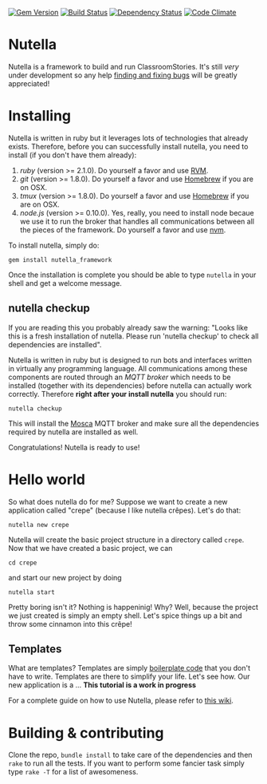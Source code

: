 
[![Gem Version](https://badge.fury.io/rb/nutella_framework.svg)](http://badge.fury.io/rb/nutella_framework) 
[![Build Status](https://travis-ci.org/nutella-framework/nutella_framework.svg?branch=master)](https://travis-ci.org/nutella-framework/nutella_framework) 
[![Dependency Status](https://gemnasium.com/nutella-framework/nutella_framework.svg)](https://gemnasium.com/nutella-framework/nutella_framework) 
[![Code Climate](https://codeclimate.com/github/nutella-framework/nutella_framework/badges/gpa.svg)](https://codeclimate.com/github/nutella-framework/nutella_framework)

# Nutella 
Nutella is a framework to build and run ClassroomStories. It's still _very_ under development so any help [finding and fixing bugs](https://github.com/nutella-framework/nutella_framework/issues) will be greatly appreciated!

# Installing
Nutella is written in ruby but it leverages lots of technologies that already exists. Therefore, before you can successfully install nutella, you need to install (if you don't have them already):

1. _ruby_ (version >= 2.1.0). Do yourself a favor and use [RVM](https://rvm.io/rvm/install).
1. _git_ (version >= 1.8.0). Do yourself a favor and use [Homebrew](http://brew.sh/) if you are on OSX.
1. _tmux_ (version >= 1.8.0). Do yourself a favor and use [Homebrew](http://brew.sh/) if you are on OSX.
1. _node.js_ (version >= 0.10.0). Yes, really, you need to install node becaue we use it to run the broker that handles all communications between all the pieces of the framework. Do yourself a favor and use [nvm](https://github.com/creationix/nvm).

 To install nutella, simply do:
```
gem install nutella_framework
```
Once the installation is complete you should be able to type `nutella` in your shell and get a welcome message. 

## nutella checkup
If you are reading this you probably already saw the warning: "Looks like this is a fresh installation of nutella. Please run 'nutella checkup' to check all dependencies are installed".

Nutella is written in ruby but is designed to run bots and interfaces written in virtually any programming language. All communications among these components are routed through an _MQTT broker_ which needs to be installed (together with its dependencies) before nutella can actually work correctly. Therefore **right after your install nutella** you should run: 
```
nutella checkup
```
This will install the [Mosca](http://www.mosca.io/) MQTT broker and make sure all the dependencies required by nutella are installed as well.

Congratulations! Nutella is ready to use!


# Hello world
So what does nutella do for me? Suppose we want to create a new application called "crepe" (because I like nutella crêpes). Let's do that:
```
nutella new crepe
```
Nutella will create the basic project structure in a directory called `crepe`. Now that we have created a basic project, we can 
```
cd crepe
``` 
and start our new project by doing
```
nutella start
```
Pretty boring isn't it? Nothing is happeninig! Why? Well, because the project we just created is simply an empty shell. Let's spice things up a bit and throw some cinnamon into this crêpe!

## Templates
What are templates? Templates are simply [boilerplate code](http://en.wikipedia.org/wiki/Boilerplate_code) that you don't have to write.  Templates are there to simplify your life. Let's see how. Our new application is a ...
**This tutorial is a work in progress**


For a complete guide on how to use Nutella, please refer to [this wiki](https://github.com/nutella-framework/nutella_framework/wiki).

# Building & contributing
Clone the repo, `bundle install` to take care of the dependencies and then `rake` to run all the tests. If you want to perform some fancier task simply type `rake -T` for a list of awesomeness.
